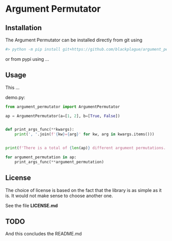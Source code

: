 # Argument Permutator

## Installation

The Argument Permutator can be installed directly from git using

```sh
#> python -m pip install git+https://github.com/blackplague/argument_permutator.git
```

or from pypi using ...

## Usage

This ...

demo.py:

```python
from argument_permutator import ArgumentPermutator

ap = ArgumentPermutator(a=[1, 2], b=[True, False])


def print_args_func(**kwargs):
    print(', '.join(f'{kw}={arg}' for kw, arg in kwargs.items()))


print(f'There is a total of {len(ap)} different argument permutations.')

for argument_permutation in ap:
    print_args_func(**argument_permutation)

```

## License

The choice of license is based on the fact that the library is as simple as it is. It would not
make sense to choose another one.

See the file **LICENSE.md**

## TODO

And this concludes the README.md
